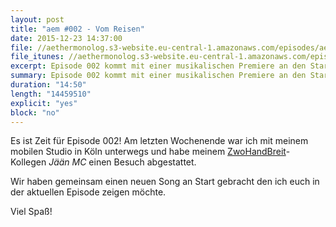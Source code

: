 ```yaml
---
layout: post
title: "aem #002 - Vom Reisen"
date: 2015-12-23 14:37:00
file: //aethermonolog.s3-website.eu-central-1.amazonaws.com/episodes/aethermonolog-002.mp3
file_itunes: //aethermonolog.s3-website.eu-central-1.amazonaws.com/episodes/aethermonolog-002.m4a
excerpt: Episode 002 kommt mit einer musikalischen Premiere an den Start. Diesmal gibt es einen brandneuen Song auf die Ohren.
summary: Episode 002 kommt mit einer musikalischen Premiere an den Start. Diesmal gibt es einen brandneuen Song auf die Ohren.
duration: "14:50"
length: "14459510"
explicit: "yes"
block: "no"
---
```


Es ist Zeit für Episode 002! Am letzten Wochenende war ich mit meinem mobilen Studio in Köln unterwegs und habe meinem
[ZwoHandBreit](http://www.zwohandbreit.de)-Kollegen _Jään MC_ einen Besuch abgestattet.

Wir haben gemeinsam einen neuen Song an Start gebracht den ich euch in der aktuellen Episode zeigen möchte.

Viel Spaß!
